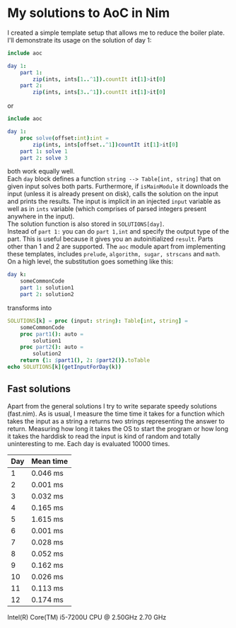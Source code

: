 # My solutions to AoC in Nim

I created a simple template setup that allows me to reduce the boiler plate. I'll demonstrate its usage on the solution of day 1:

```nim
include aoc

day 1:
    part 1:
        zip(ints, ints[1..^1]).countIt it[1]>it[0]
    part 2:
        zip(ints, ints[3..^1]).countIt it[1]>it[0]
```

or

```nim
include aoc

day 1:
    proc solve(offset:int):int =
        zip(ints, ints[offset..^1])countIt it[1]>it[0]
    part 1: solve 1
    part 2: solve 3
```
both work equally well.  
Each `day` block defines a function `string --> Table[int, string]` that on given input solves both parts. Furthermore, if `isMainModule` it downloads the input (unless it is already present on disk), calls the solution on the input and prints the results.
The input is implicit in an injected `input` variable as well as in `ints` variable (which comprises of parsed integers present anywhere in the input).  
The solution function is also stored in `SOLUTIONS[day]`.  
Instead of `part 1:` you can do `part 1,int` and specify the output type of the part. This is useful because it gives you an autoinitialized `result`. Parts other than 1 and 2 are supported.
The `aoc` module apart from implementing these templates, includes `prelude`, `algorithm, sugar, strscans` and `math`.
On a high level, the substitution goes something like this:

```nim
day k:
    someCommonCode
    part 1: solution1
    part 2: solution2
```
transforms into
```nim
SOLUTIONS[k] = proc (input: string): Table[int, string] =
    someCommonCode
    proc part1(): auto =
        solution1
    proc part2(): auto =
        solution2
    return {1: $part1(), 2: $part2()}.toTable
echo SOLUTIONS[k](getInputForDay(k))
```

## Fast solutions
Apart from the general solutions I try to write separate speedy solutions (fast.nim).
As is usual, I measure the time time it takes for a function which takes the input as a string a returns two strings representing the answer to return. Measuring how long it takes the OS to start the program or how long it takes the harddisk to read the input is kind of random and totally uninteresting to me. Each day is evaluated 10000 times.

| Day             	| Mean time        	|
|-----------------	|---------------	|
| 1              	| 0.046 ms       	|
| 2              	| 0.001 ms       	|
| 3              	| 0.032 ms       	|
| 4              	| 0.165 ms       	|
| 5              	| 1.615 ms       	|
| 6              	| 0.001 ms       	|
| 7              	| 0.028 ms       	|
| 8              	| 0.052 ms       	|
| 9              	| 0.162 ms       	|
| 10              	| 0.026 ms       	|
| 11              	| 0.113 ms       	|
| 12              	| 0.174 ms       	|

Intel(R) Core(TM) i5-7200U CPU @ 2.50GHz   2.70 GHz
